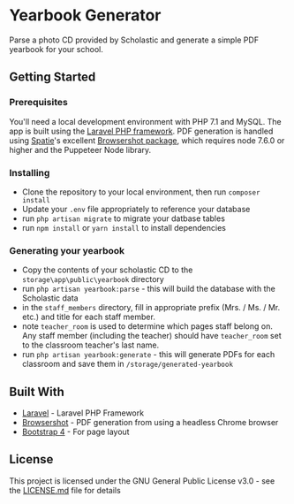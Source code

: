 # Yearbook Generator

Parse a photo CD provided by Scholastic and generate a simple PDF yearbook for your school.

## Getting Started


### Prerequisites

You'll need a local development environment with PHP 7.1 and MySQL.
The app is built using the [Laravel PHP framework](https://github.com/laravel/). PDF generation is handled using [Spatie](https://github.com/spatie/)'s excellent [Browsershot package](https://github.com/spatie/browsershot), which requires node 7.6.0 or higher and the Puppeteer Node library.

### Installing

- Clone the repository to your local environment, then run `composer install`
- Update your `.env` file appropriately to reference your database
- run `php artisan migrate` to migrate your datbase tables
- run `npm install` or `yarn install` to install dependencies

### Generating your yearbook

- Copy the contents of your scholastic CD to the `storage\app\public\yearbook` directory
- run `php artisan yearbook:parse` - this will build the database with the Scholastic data
- in the `staff_members` directory, fill in appropriate prefix (Mrs. / Ms. / Mr. etc.) and title for each staff member.
- note `teacher_room` is used to determine which pages staff belong on. Any staff member (including the teacher) should have `teacher_room` set to the classroom teacher's last name.
- run `php artisan yearbook:generate` - this will generate PDFs for each classroom and save them in `/storage/generated-yearbook`

## Built With

* [Laravel](https://github.com/laravel/) - Laravel PHP Framework
* [Browsershot](https://github.com/spatie/browsershot) - PDF generation from using a headless Chrome browser
* [Bootstrap 4](https://getbootstrap.com/docs/4.0/getting-started/introduction/) - For page layout

## License

This project is licensed under the GNU General Public License v3.0 - see the [LICENSE.md](LICENSE.md) file for details

